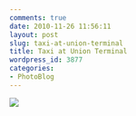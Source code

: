 ```yaml
---
comments: true
date: 2010-11-26 11:56:11
layout: post
slug: taxi-at-union-terminal
title: Taxi at Union Terminal
wordpress_id: 3877
categories:
- PhotoBlog
---
```


![](http://ryanfitzer.com/main/wp-content/uploads/2010/11/photo7-950x709.jpg)
